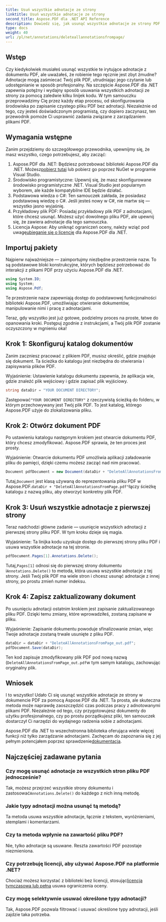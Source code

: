 ```yaml
---
title: Usuń wszystkie adnotacje ze strony
linktitle: Usuń wszystkie adnotacje ze strony
second_title: Aspose.PDF dla .NET API Reference
description: Dowiedz się, jak usunąć wszystkie adnotacje ze strony PDF za pomocą Aspose.PDF dla .NET. Postępuj zgodnie z naszym przewodnikiem krok po kroku, aby skutecznie oczyścić pliki PDF.
type: docs
weight: 40
url: /pl/net/annotations/deleteallannotationsfrompage/
---
```

## Wstęp
Czy kiedykolwiek musiałeś usunąć wszystkie te irytujące adnotacje z dokumentu PDF, ale uważałeś, że robienie tego ręcznie jest zbyt żmudne? Adnotacje mogą zaśmiecać Twój plik PDF, utrudniając jego czytanie lub udostępnianie w sposób profesjonalny. Na szczęście Aspose.PDF dla .NET zapewnia potężny i wydajny sposób usuwania wszystkich adnotacji ze strony za pomocą zaledwie kilku linijek kodu. W tym samouczku przeprowadzimy Cię przez każdy etap procesu, od skonfigurowania środowiska po zapisanie czystego pliku PDF bez adnotacji. Niezależnie od tego, czy jesteś doświadczonym programistą, czy dopiero zaczynasz, ten przewodnik pomoże Ci usprawnić zadania związane z zarządzaniem plikami PDF.

## Wymagania wstępne

Zanim przejdziemy do szczegółowego przewodnika, upewnijmy się, że masz wszystko, czego potrzebujesz, aby zacząć:

1.  Aspose.PDF dla .NET: Będziesz potrzebować biblioteki Aspose.PDF dla .NET. Możesz[pobierz tutaj](https://releases.aspose.com/pdf/net/) lub pobierz go poprzez NuGet w programie Visual Studio.
2. Środowisko programistyczne: Upewnij się, że masz skonfigurowane środowisko programistyczne .NET. Visual Studio jest popularnym wyborem, ale każde kompatybilne IDE będzie działać.
3. Podstawowa wiedza o C#: Ten samouczek zakłada, że posiadasz podstawową wiedzę o C#. Jeśli jesteś nowy w C#, nie martw się — wszystko jasno wyjaśnię.
4. Przykładowy plik PDF: Posiadaj przykładowy plik PDF z adnotacjami, które chcesz usunąć. Możesz użyć dowolnego pliku PDF, ale upewnij się, że zawiera adnotacje dla tego samouczka.
5.  Licencja Aspose: Aby uniknąć ograniczeń oceny, należy wziąć pod uwagę[ubieganie się o licencję](https://purchase.aspose.com/temporary-license/) dla Aspose.PDF dla .NET.

## Importuj pakiety

Najpierw najważniejsze — zaimportujmy niezbędne przestrzenie nazw. To są podstawowe bloki konstrukcyjne, których będziesz potrzebować do interakcji z plikami PDF przy użyciu Aspose.PDF dla .NET.

```csharp
using System.IO;
using System;
using Aspose.Pdf;
```

Te przestrzenie nazw zapewniają dostęp do podstawowej funkcjonalności biblioteki Aspose.PDF, umożliwiając otwieranie dokumentów, manipulowanie nimi i pracę z adnotacjami.

Teraz, gdy wszystko jest już gotowe, podzielmy proces na proste, łatwe do opanowania kroki. Postępuj zgodnie z instrukcjami, a Twój plik PDF zostanie oczyszczony w mgnieniu oka!

## Krok 1: Skonfiguruj katalog dokumentów

Zanim zaczniesz pracować z plikiem PDF, musisz określić, gdzie znajduje się dokument. Ta ścieżka do katalogu jest niezbędna do otwierania i zapisywania plików PDF.

Wyjaśnienie: Ustawienie katalogu dokumentu zapewnia, że aplikacja wie, gdzie znaleźć plik wejściowy i gdzie zapisać plik wyjściowy.

```csharp
string dataDir = "YOUR DOCUMENT DIRECTORY";
```

 Zastępować`"YOUR DOCUMENT DIRECTORY"` z rzeczywistą ścieżką do folderu, w którym przechowywany jest Twój plik PDF. To jest katalog, którego Aspose.PDF użyje do zlokalizowania pliku.

## Krok 2: Otwórz dokument PDF

Po ustawieniu katalogu następnym krokiem jest otwarcie dokumentu PDF, który chcesz zmodyfikować. Aspose.PDF sprawia, że ten proces jest prosty.

Wyjaśnienie: Otwarcie dokumentu PDF umożliwia aplikacji załadowanie pliku do pamięci, dzięki czemu możesz zacząć nad nim pracować.

```csharp
Document pdfDocument = new Document(dataDir + "DeleteAllAnnotationsFromPage.pdf");
```

 Tutaj,`Document` jest klasą używaną do reprezentowania pliku PDF w Aspose.PDF.`dataDir + "DeleteAllAnnotationsFromPage.pdf"`łączy ścieżkę katalogu z nazwą pliku, aby otworzyć konkretny plik PDF.

## Krok 3: Usuń wszystkie adnotacje z pierwszej strony

Teraz nadchodzi główne zadanie — usunięcie wszystkich adnotacji z pierwszej strony pliku PDF. W tym kroku dzieje się magia.

Wyjaśnienie: Ta linijka kodu uzyskuje dostęp do pierwszej strony pliku PDF i usuwa wszystkie adnotacje na tej stronie.

```csharp
pdfDocument.Pages[1].Annotations.Delete();
```

 Tutaj,`Pages[1]` odnosi się do pierwszej strony dokumentu i`Annotations.Delete()` to metoda, która usuwa wszystkie adnotacje z tej strony. Jeśli Twój plik PDF ma wiele stron i chcesz usunąć adnotacje z innej strony, po prostu zmień numer indeksu.

## Krok 4: Zapisz zaktualizowany dokument

Po usunięciu adnotacji ostatnim krokiem jest zapisanie zaktualizowanego pliku PDF. Dzięki temu zmiany, które wprowadziłeś, zostaną zapisane w pliku.

Wyjaśnienie: Zapisanie dokumentu powoduje sfinalizowanie zmian, więc Twoje adnotacje zostaną trwale usunięte z pliku PDF.

```csharp
dataDir = dataDir + "DeleteAllAnnotationsFromPage_out.pdf";
pdfDocument.Save(dataDir);
```

Ten kod zapisuje zmodyfikowany plik PDF pod nową nazwą (`DeleteAllAnnotationsFromPage_out.pdf`w tym samym katalogu, zachowując oryginalny plik.

## Wniosek

I to wszystko! Udało Ci się usunąć wszystkie adnotacje ze strony w dokumencie PDF za pomocą Aspose.PDF dla .NET. Ta prosta, ale skuteczna metoda może naprawdę zaoszczędzić czas podczas pracy z adnotowanymi plikami PDF. Niezależnie od tego, czy przygotowujesz dokumenty do użytku profesjonalnego, czy po prostu porządkujesz pliki, ten samouczek dostarczył Ci narzędzi do wydajnego radzenia sobie z adnotacjami.

 Aspose.PDF dla .NET to wszechstronna biblioteka oferująca wiele więcej funkcji niż tylko zarządzanie adnotacjami. Zachęcam do zapoznania się z jej pełnym potencjałem poprzez sprawdzenie[dokumentacja](https://reference.aspose.com/pdf/net/).

## Najczęściej zadawane pytania

### Czy mogę usunąć adnotacje ze wszystkich stron pliku PDF jednocześnie?
 Tak, możesz przejrzeć wszystkie strony dokumentu i zastosować`Annotations.Delete()` do każdego z nich inną metodę.

### Jakie typy adnotacji można usunąć tą metodą?
Ta metoda usuwa wszystkie adnotacje, łącznie z tekstem, wyróżnieniami, stemplami i komentarzami.

### Czy ta metoda wpłynie na zawartość pliku PDF?
Nie, tylko adnotacje są usuwane. Reszta zawartości PDF pozostaje niezmieniona.

### Czy potrzebuję licencji, aby używać Aspose.PDF na platformie .NET?
 Chociaż możesz korzystać z biblioteki bez licencji, stosując[licencja tymczasowa lub pełna](https://purchase.aspose.com/temporary-license/) usuwa ograniczenia oceny.

### Czy mogę selektywnie usuwać określone typy adnotacji?
Tak, Aspose.PDF pozwala filtrować i usuwać określone typy adnotacji, jeśli zajdzie taka potrzeba.